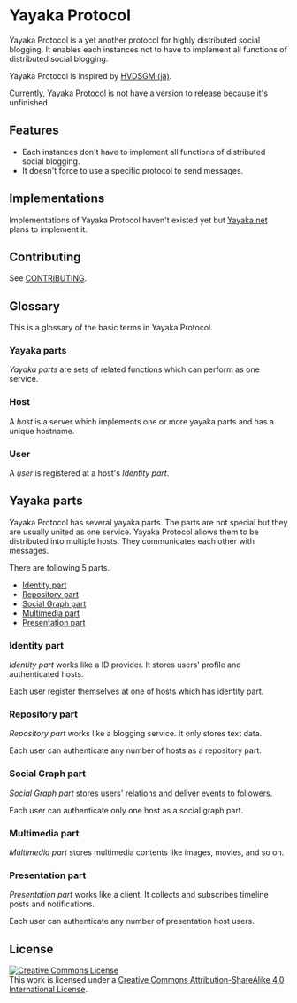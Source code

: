 # Yayaka Protocol

Yayaka Protocol is a yet another protocol for highly distributed social blogging.
It enables each instances not to have to implement all functions of distributed social blogging.

Yayaka Protocol is inspired by [HVDSGM (ja)](https://hakabahitoyo.wordpress.com/2017/05/22/hvdsgm/).

Currently, Yayaka Protocol is not have a version to release because it's unfinished.

## Features

- Each instances don't have to implement all functions of distributed social blogging.
- It doesn't force to use a specific protocol to send messages.


## Implementations

Implementations of Yayaka Protocol haven't existed yet but [Yayaka.net](https://yayaka.net) plans to implement it.


## Contributing

See [CONTRIBUTING](CONTRIBUTING.md).

## Glossary

This is a glossary of the basic terms in Yayaka Protocol.

### Yayaka parts

*Yayaka parts* are sets of related functions which can perform as one service.

### Host

A *host* is a server which implements one or more yayaka parts and has a unique hostname.

### User

A *user* is registered at a host's *Identity part*.


## Yayaka parts

Yayaka Protocol has several yayaka parts.
The parts are not special but they are usually united as one service.
Yayaka Protocol allows them to be distributed into multiple hosts.
They communicates each other with messages.

There are following 5 parts.

- [Identity part](#identity-part)
- [Repository part](#repository-part)
- [Social Graph part](#social-graph-part)
- [Multimedia part](#multimedia-part)
- [Presentation part](#presentation-part)

### Identity part

*Identity part* works like a ID provider.
It stores users' profile and authenticated hosts.

Each user register themselves at one of hosts which has identity part.

### Repository part

*Repository part* works like a blogging service.
It only stores text data.

Each user can authenticate any number of hosts as a repository part.

### Social Graph part

*Social Graph part* stores users' relations and deliver events to followers.

Each user can authenticate only one host as a social graph part.

### Multimedia part

*Multimedia part* stores multimedia contents like images, movies, and so on.

### Presentation part

*Presentation part* works like a client.
It collects and subscribes timeline posts and notifications.

Each user can authenticate any number of presentation host users.


## License

 <a rel="license" href="http://creativecommons.org/licenses/by-sa/4.0/"><img alt="Creative Commons License" style="border-width:0" src="https://i.creativecommons.org/l/by-sa/4.0/88x31.png" /></a><br />This work is licensed under a <a rel="license" href="http://creativecommons.org/licenses/by-sa/4.0/">Creative Commons Attribution-ShareAlike 4.0 International License</a>.
